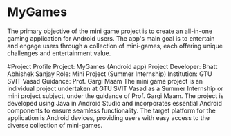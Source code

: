 # MyGames
The primary objective of the mini game project is to create an all-in-one gaming application for Android users. The app's main goal is to entertain and engage users through a collection of mini-games, each offering unique challenges and entertainment value. 

#Project Profile
Project: MyGames (Android app)
Project Developer: Bhatt Abhishek Sanjay
Role: Mini Project (Summer Internship)
Institution: GTU SVIT Vasad
Guidance: Prof. Gargi Maam
The mini game project is an individual project undertaken at GTU SVIT Vasad as a
Summer Internship or mini project subject, under the guidance of Prof. Gargi Maam.
The project is developed using Java in Android Studio and incorporates essential Android
components to ensure seamless functionality.
The target platform for the application is Android devices, providing users with easy access
to the diverse collection of mini-games.
